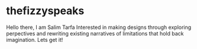 # thefizzyspeaks
Hello there, I am Salim Tarfa
Interested in making designs through exploring perpectives and rewriting existing narratives of limitations that hold back imagination.
Lets get it!
